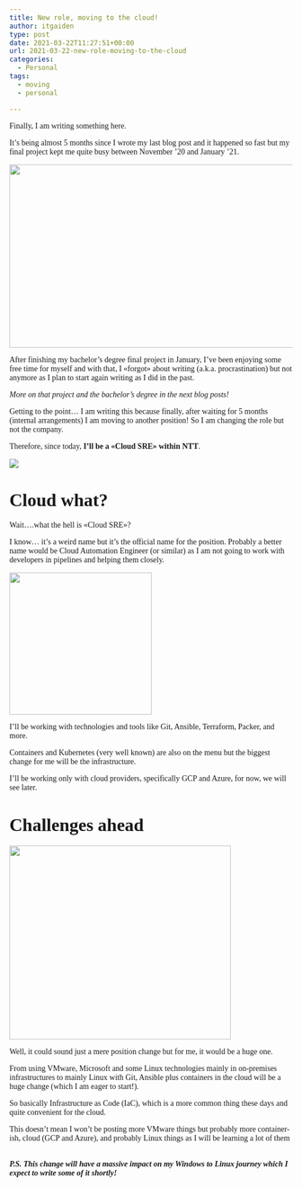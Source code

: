 ```yaml
---
title: New role, moving to the cloud!
author: itgaiden
type: post
date: 2021-03-22T11:27:51+00:00
url: 2021-03-22-new-role-moving-to-the-cloud
categories:
  - Personal
tags:
  - moving
  - personal

---
```

<span style="font-family: Nunito;">Finally, I am writing something here.</span>

<span style="font-family: Nunito;">It&#8217;s being almost 5 months since I wrote my last blog post and it happened so fast but my final project kept me quite busy between November &#8217;20 and January &#8217;21.</span>

<img loading="lazy" class="alignnone wp-image-1884 " src="/wp-content/uploads/2021/03/fallout-fallout-4-vault-boy-green-wallpaper-preview.jpg" alt="" width="580" height="326" srcset="/wp-content/uploads/2021/03/fallout-fallout-4-vault-boy-green-wallpaper-preview.jpg 728w, /wp-content/uploads/2021/03/fallout-fallout-4-vault-boy-green-wallpaper-preview-300x169.jpg 300w" sizes="(max-width: 580px) 100vw, 580px" /> 

<span style="font-family: Nunito;">After finishing my bachelor&#8217;s degree final project in January, I&#8217;ve been enjoying some free time for myself and with that, I «forgot» about writing (a.k.a. procrastination) but not anymore as I plan to start again writing as I did in the past.</span>

<span style="font-family: Nunito;"><em>More on that project and the bachelor&#8217;s degree in the next blog posts!</em></span>

<span style="font-family: Nunito;">Getting to the point&#8230; I am writing this because finally, after waiting for 5 months (internal arrangements) I am moving to another position! So I am changing the role but not the company.</span>

<span style="font-family: Nunito;">Therefore, since today, <strong>I&#8217;ll be a «Cloud SRE» within NTT</strong>.</span>

![][1] 

# <span style="font-family: Nunito;"><span style="font-size: 32px;">Cloud what?</span><br /> </span>

<span style="font-family: Nunito;">Wait&#8230;.what the hell is «Cloud SRE»? </span>

<span style="font-family: Nunito;">I know&#8230; it&#8217;s a weird name but it&#8217;s the official name for the position. Probably a better name would be Cloud Automation Engineer (or similar) as I am not going to work with developers in pipelines and helping them closely.</span>

<img loading="lazy" class="alignnone wp-image-1886" src="/wp-content/uploads/2021/03/vault_boysearch.png" alt="" width="253" height="253" srcset="/wp-content/uploads/2021/03/vault_boysearch.png 240w, /wp-content/uploads/2021/03/vault_boysearch-150x150.png 150w" sizes="(max-width: 253px) 100vw, 253px" /> 

<span style="font-family: Nunito;">I&#8217;ll be working with technologies and tools like Git, Ansible, Terraform, Packer, and more. </span>

<span style="font-family: Nunito;">Containers and Kubernetes (very well known) are also on the menu but the biggest change for me will be the infrastructure. </span>

<span style="font-family: Nunito;">I&#8217;ll be working only with cloud providers, specifically GCP and Azure, for now, we will see later.</span>

# <span style="font-family: Nunito;"><span style="font-size: 32px;">Challenges ahead</span><br /> </span>

<span style="font-family: Nunito;"><img loading="lazy" class="" src="https://media.giphy.com/media/a3HHoUXvLyDDO/source.gif" width="394" height="345" /></span>

<span style="font-family: Nunito;">Well, it could sound just a mere position change but for me, it would be a huge one. </span>

<span style="font-family: Nunito;">From using VMware, Microsoft and some Linux technologies mainly in on-premises infrastructures to mainly Linux with Git, Ansible plus containers in the cloud will be a huge change (which I am eager to start!). </span>

<span style="font-family: Nunito;">So basically Infrastructure as Code (IaC), which is a more common thing these days and quite convenient for the cloud.</span>

<span style="font-family: Nunito;">This doesn&#8217;t mean I won&#8217;t be posting more VMware things but probably more container-ish, cloud (GCP and Azure), and probably Linux things as I will be learning a lot of them 🙂</span>

_**<span style="font-family: Nunito;">P.S. This change will have a massive impact on my Windows to Linux journey which I expect to write some of it shortly!</span>**_

&nbsp;

&nbsp;

&nbsp;

&nbsp;

 [1]: https://media.giphy.com/media/fqtyYcXoDV0X6ss8Mf/source.gif